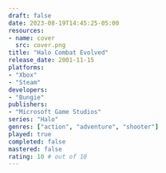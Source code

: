 ```yaml
---
draft: false
date: 2023-08-19T14:45:25-05:00
resources:
- name: cover
  src: cover.png
title: "Halo Combat Evolved"
release_date: 2001-11-15
platforms:
- "Xbox"
- "Steam"
developers: 
- "Bungie"
publishers:
- "Microsoft Game Studios"
series: "Halo"
genres: ["action", "adventure", "shooter"]
played: true
completed: false
mastered: false
rating: 10 # out of 10
---
```


